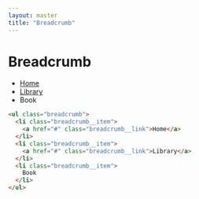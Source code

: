 ```yaml
---
layout: master
title: "Breadcrumb"
---
```


# Breadcrumb

<div class="u-mb-15">
  <ul class="breadcrumb">
    <li class="breadcrumb__item">
      <a href="#" class="breadcrumb__link">Home</a>
    </li>
    <li class="breadcrumb__item">
      <a href="#" class="breadcrumb__link">Library</a>
    </li>
    <li class="breadcrumb__item">
      Book
    </li>
  </ul>
</div>

```html
<ul class="breadcrumb">
  <li class="breadcrumb__item">
    <a href="#" class="breadcrumb__link">Home</a>
  </li>
  <li class="breadcrumb__item">
    <a href="#" class="breadcrumb__link">Library</a>
  </li>
  <li class="breadcrumb__item">
    Book
  </li>
</ul>
```
